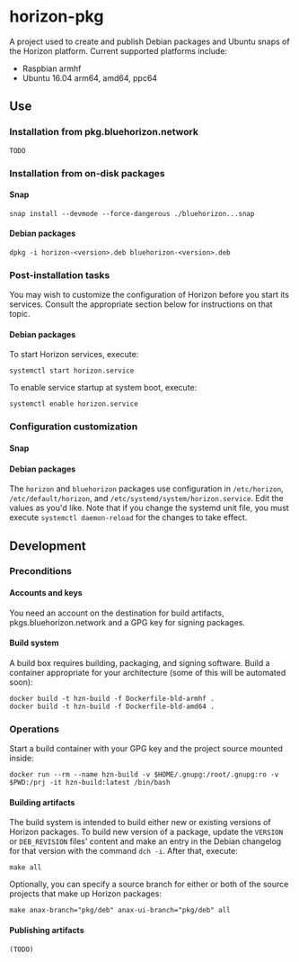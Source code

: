 # horizon-pkg

A project used to create and publish Debian packages and Ubuntu snaps of the Horizon platform. Current supported platforms include:

 * Raspbian armhf
 * Ubuntu 16.04 arm64, amd64, ppc64

## Use

### Installation from pkg.bluehorizon.network

`TODO`

### Installation from on-disk packages

#### Snap

    snap install --devmode --force-dangerous ./bluehorizon...snap

#### Debian packages

    dpkg -i horizon-<version>.deb bluehorizon-<version>.deb

### Post-installation tasks

You may wish to customize the configuration of Horizon before you start its services. Consult the appropriate section below for instructions on that topic.

#### Debian packages

To start Horizon services, execute:

    systemctl start horizon.service

To enable service startup at system boot, execute:

    systemctl enable horizon.service

### Configuration customization

#### Snap

#### Debian packages

The `horizon` and `bluehorizon` packages use configuration in `/etc/horizon`, `/etc/default/horizon`, and `/etc/systemd/system/horizon.service`. Edit the values as you'd like. Note that if you change the systemd unit file, you must execute `systemctl daemon-reload` for the changes to take effect.

## Development

### Preconditions

#### Accounts and keys

You need an account on the destination for build artifacts, pkgs.bluehorizon.network and a GPG key for signing packages.

#### Build system

A build box requires building, packaging, and signing software. Build a container appropriate for your architecture (some of this will be automated soon):

    docker build -t hzn-build -f Dockerfile-bld-armhf .
    docker build -t hzn-build -f Dockerfile-bld-amd64 .

### Operations

Start a build container with your GPG key and the project source mounted inside:

    docker run --rm --name hzn-build -v $HOME/.gnupg:/root/.gnupg:ro -v $PWD:/prj -it hzn-build:latest /bin/bash

#### Building artifacts

The build system is intended to build either new or existing versions of Horizon packages. To build new version of a package, update the `VERSION` or `DEB_REVISION` files' content and make an entry in the Debian changelog for that version with the command `dch -i`. After that, execute:

    make all

Optionally, you can specify a source branch for either or both of the source projects that make up Horizon packages:

    make anax-branch="pkg/deb" anax-ui-branch="pkg/deb" all

#### Publishing artifacts

    (TODO)
